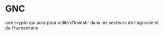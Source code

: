 # GNC
une crypto qui aura pour utilité d'investir dans les secteurs de l'agricole et de l'humanitaire
